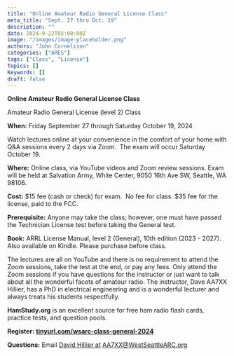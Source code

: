 ```yaml
---
title: "Online Amateur Radio General License Class"
meta_title: "Sept. 27 thru Oct. 19"
description: ""
date: 2024-9-22T05:00:00Z
image: "/images/image-placeholder.png"
authors: "John Cornelison"
categories: ["ARES"]
tags: ["Class", "License"]
Topics: []
Keywords: []
draft: false
---
```


**Online Amateur Radio General License Class**

Amateur Radio General License (level 2) Class

**When:** Friday September 27 through Saturday October 19, 2024

Watch lectures online at your convenience in the comfort of your home with Q&A sessions every 2 days via Zoom.  The exam will occur Saturday October 19.

**Where:** Online class, via YouTube videos and Zoom review sessions. Exam will be held at Salvation Army, White Center, 9050 16th Ave SW, Seattle, WA 98106.

**Cost:** $15 fee (cash or check) for exam.  No fee for class. $35 fee for the license, paid to the FCC.

**Prerequisite:** Anyone may take the class; however, one must have passed the Technician License test before taking the General test.

**Book:** ARRL License Manual, level 2 (General), 10th edition (2023 - 2027).  Also available on Kindle. Please purchase before class.

The lectures are all on YouTube and there is no requirement to attend the Zoom sessions, take the test at the end, or pay any fees. Only attend the Zoom sessions if you have questions for the instructor or just want to talk about all the wonderful facets of amateur radio. The instructor, Dave AA7XX Hillier, has a PhD in electrical engineering and is a wonderful lecturer and always treats his students respectfully.

**HamStudy.org** is an excellent source for free ham radio flash cards, practice tests, and
question pools.

**Register:** **[tinyurl.com/wsarc-class-general-2024](http://tinyurl.com/wsarc-class-general-2024)**

**Questions:** Email [David Hillier at](mailto:AA7XX@westseattlearc.org) [AA7XX@WestSeattleARC.org](mailto:AA7XX@westseattlearc.org)
